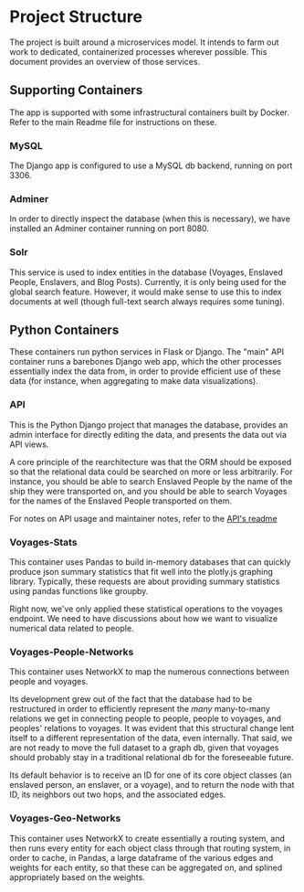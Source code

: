 # Project Structure

The project is built around a microservices model. It intends to farm out work to dedicated, containerized processes wherever possible. This document provides an overview of those services.

## Supporting Containers

The app is supported with some infrastructural containers built by Docker. Refer to the main Readme file for instructions on these.

### MySQL

The Django app is configured to use a MySQL db backend, running on port 3306.

### Adminer

In order to directly inspect the database (when this is necessary), we have installed an Adminer container running on port 8080.

### Solr

This service is used to index entities in the database (Voyages, Enslaved People, Enslavers, and Blog Posts). Currently, it is only being used for the global search feature. However, it would make sense to use this to index documents at well (though full-text search always requires some tuning).

## Python Containers

These containers run python services in Flask or Django. The "main" API container runs a barebones Django web app, which the other processes essentially index the data from, in order to provide efficient use of these data (for instance, when aggregating to make data visualizations).

### API

This is the Python Django project that manages the database, provides an admin interface for directly editing the data, and presents the data out via API views.

A core principle of the rearchitecture was that the ORM should be exposed so that the relational data could be searched on more or less arbitrarily. For instance, you should be able to search Enslaved People by the name of the ship they were transported on, and you should be able to search Voyages for the names of the Enslaved People transported on them.

For notes on API usage and maintainer notes, refer to the [API's readme](api/README.md)

### Voyages-Stats

This container uses Pandas to build in-memory databases that can quickly produce json summary statistics that fit well into the plotly.js graphing library. Typically, these requests are about providing summary statistics using pandas functions like groupby.

Right now, we've only applied these statistical operations to the voyages endpoint. We need to have discussions about how we want to visualize numerical data related to people.

### Voyages-People-Networks

This container uses NetworkX to map the numerous connections between people and voyages.

Its development grew out of the fact that the database had to be restructured in order to efficiently represent the *many* many-to-many relations we get in connecting people to people, people to voyages, and peoples' relations to voyages. It was evident that this structural change lent itself to a different representation of the data, even internally. That said, we are not ready to move the full dataset to a graph db, given that voyages should probably stay in a traditional relational db for the foreseeable future.

Its default behavior is to receive an ID for one of its core object classes (an enslaved person, an enslaver, or a voyage), and to return the node with that ID, its neighbors out two hops, and the associated edges.

### Voyages-Geo-Networks

This container uses NetworkX to create essentially a routing system, and then runs every entity for each object class through that routing system, in order to cache, in Pandas, a large dataframe of the various edges and weights for each entity, so that these can be aggregated on, and splined appropriately based on the weights.